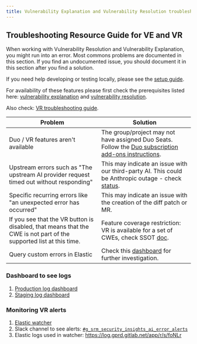 ```yaml
---
title: Vulnerability Explanation and Vulnerability Resolution troubleshooting
---
```


## Troubleshooting Resource Guide for VE and VR

When working with Vulnerability Resolution and Vulnerability Explanation, you might run into an error. Most commons
problems are documented in this section.
If you find an undocumented issue, you should document it in this section after
you find a solution.

If you need help developing or testing locally, please see the [setup guide](ve_vr_setup).

For availability of these features please first check the prerequisites listed here: [vulnerability explanation](https://docs.gitlab.com/ee/user/application_security/vulnerabilities/#vulnerability-explanation) and [vulnerability resolution](https://docs.gitlab.com/ee/user/application_security/vulnerabilities/#vulnerability-resolution).

Also check: [VR troubleshooting guide](https://docs.gitlab.com/ee/user/application_security/vulnerabilities/#troubleshooting).

| Problem                                                               | Solution                                                                                                                                                                                                                                                                              |
|-----------------------------------------------------------------------|---------------------------------------------------------------------------------------------------------------------------------------------------------------------------------------------------------------------------------------------------------------------------------------|
| Duo / VR features aren't available | The group/project may not have assigned Duo Seats. Follow the [Duo subscription add-ons instructions](https://docs.gitlab.com/ee/subscriptions/subscription-add-ons.html#assign-gitlab-duo-seats). |
|  Upstream errors such as "The upstream AI provider request timed out without responding" | This may indicate an issue with our third-party AI. This could be Anthropic outage - check [status](https://status.anthropic.com/).|
| Specific recurring errors like "an unexpected error has occurred" | This may indicate an issue with the creation of the diff patch or MR. |
| If you see that the VR button is disabled, that means that the CWE is not part of the supported list at this time. |  Feature coverage restriction: VR is available for a set of CWEs, check SSOT [doc](https://docs.google.com/spreadsheets/d/1G5zN4s4Inw2xhcyZP1U1oDW1erJuxL7QZsXSoOGNKeI/edit?gid=1605042126#gid=1605042126). |
| Query custom errors in Elastic | Check this [dashboard](https://log.gprd.gitlab.net/app/r/s/8no4f) for further investigation. |

### Dashboard to see logs

1. [Production log dashboard](https://log.gprd.gitlab.net/app/r/s/Bfmiw)
1. [Staging log dashboard](https://nonprod-log.gitlab.net/app/r/s/2OKmz)

### Monitoring VR alerts

1. [Elastic watcher](https://log.gprd.gitlab.net/app/management/insightsAndAlerting/watcher/watches/watch/test_g_srm_security_insights_ai_error_watcher/status)
1. Slack channel to see alerts: [`#g_srm_security_insights_ai_error_alerts`](https://gitlab.enterprise.slack.com/archives/C07V46USRHT)
1. Elastic logs used in watcher: https://log.gprd.gitlab.net/app/r/s/foNLr
